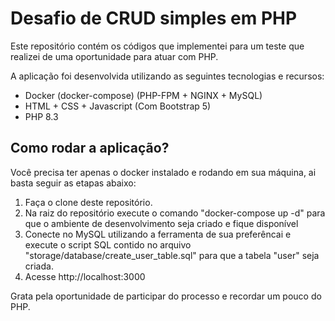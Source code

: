 # Desafio de CRUD simples em PHP

Este repositório contém os códigos que implementei para um teste que realizei de uma oportunidade para atuar com PHP.

A aplicação foi desenvolvida utilizando as seguintes tecnologias e recursos:

- Docker (docker-compose) (PHP-FPM + NGINX + MySQL)
- HTML + CSS + Javascript (Com Bootstrap 5)
- PHP 8.3

## Como rodar a aplicação?

Você precisa ter apenas o docker instalado e rodando em sua máquina, ai basta seguir as etapas abaixo:

1. Faça o clone deste repositório.
2. Na raiz do repositório execute o comando "docker-compose up -d" para que o ambiente de desenvolvimento seja criado e fique disponível
3. Conecte no MySQL utilizando a ferramenta de sua preferêncai e execute o script SQL contido no arquivo "storage/database/create_user_table.sql" para que a tabela "user" seja criada.
4. Acesse http://localhost:3000

Grata pela oportunidade de participar do processo e recordar um pouco do PHP.
